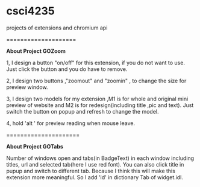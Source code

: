 csci4235
========

projects of extensions and chromium api



====================
<p><b>About Project GOZoom</b></p>
<p>1, I design a button "on/off" for this extension, if you do not want to use. Just click the button and you do have to remove.</p>
<p>2, I design two buttons ,"zoomout" and "zoomin" , to change the size for preview window.</p>
<p>3, I design two models for my extension ,M1 is for whole and original mini preview of website and M2 is for redesign(including title ,pic and text). Just switch the button on popup and refresh to change the model.</p>
<p>4, hold  'alt ' for preview reading when mouse leave.</p>


=====================
<p><b>About Project GOTabs</b></p>
Number of windows open and tabs(in BadgeText) in each window including titles, url and selected tab(here I use red font). 
You can also click title in pupup and switch to different tab.
Because I think this will make this extension more meaningful. So I add 'id' in dictionary Tab of widget.idl.
